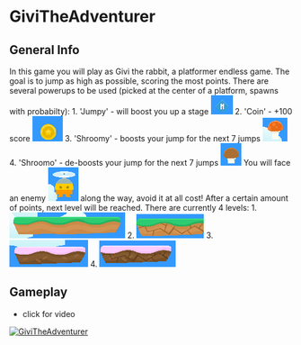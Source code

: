 # GiviTheAdventurer

## General Info
  In this game you will play as Givi the rabbit,
  a platformer endless game.
  The goal is to jump as high as possible, scoring the most points.
  There are several powerups to be used (picked at the center of a platform, spawns with probabilty):
    1. 'Jumpy' - will boost you up a stage ![Boost](images/Boost.png)
    2. 'Coin' - +100 score ![Coin](images/Coin.png)
    3. 'Shroomy' - boosts your jump for the next 7 jumps ![Shroomy](images/Shroomy.png)
    4. 'Shroomo' - de-boosts your jump for the next 7 jumps ![Shroomo](images/Shroomo.png)
  You will face an enemy ![Enemy](images/Enemy.png) along the way, avoid it at all cost!
  After a certain amount of points, next level will be reached. There are currently 4 levels:
    1. ![1st](images/1st.png)
    2. ![2nd](images/2nd.png)
    3. ![3rd](images/3rd.png)
    4. ![4th](images/4th.png)
 
 ## Gameplay
  - click for video
  
 [![GiviTheAdventurer](https://img.youtube.com/vi/Rgrbdaj8ISo/0.jpg)](https://www.youtube.com/watch?v=Rgrbdaj8ISo)
